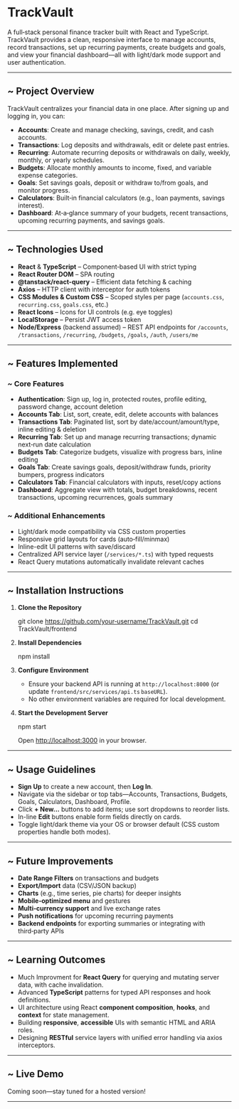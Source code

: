 # TrackVault

A full‑stack personal finance tracker built with React and TypeScript. TrackVault provides a clean, responsive interface to manage accounts, record transactions, set up recurring payments, create budgets and goals, and view your financial dashboard—all with light/dark mode support and user authentication.

---

## ~ Project Overview

TrackVault centralizes your financial data in one place. After signing up and logging in, you can:

* **Accounts**: Create and manage checking, savings, credit, and cash accounts.
* **Transactions**: Log deposits and withdrawals, edit or delete past entries.
* **Recurring**: Automate recurring deposits or withdrawals on daily, weekly, monthly, or yearly schedules.
* **Budgets**: Allocate monthly amounts to income, fixed, and variable expense categories.
* **Goals**: Set savings goals, deposit or withdraw to/from goals, and monitor progress.
* **Calculators**: Built‑in financial calculators (e.g., loan payments, savings interest).
* **Dashboard**: At‑a‑glance summary of your budgets, recent transactions, upcoming recurring payments, and savings goals.

---

## ~ Technologies Used

* **React** & **TypeScript** – Component‑based UI with strict typing
* **React Router DOM** – SPA routing
* **@tanstack/react-query** – Efficient data fetching & caching
* **Axios** – HTTP client with interceptor for auth tokens
* **CSS Modules & Custom CSS** – Scoped styles per page (`accounts.css`, `recurring.css`, `goals.css`, etc.)
* **React Icons** – Icons for UI controls (e.g. eye toggles)
* **LocalStorage** – Persist JWT access token
* **Node/Express** (backend assumed) – REST API endpoints for `/accounts`, `/transactions`, `/recurring`, `/budgets`, `/goals`, `/auth`, `/users/me`

---

## ~ Features Implemented

### ~ Core Features

* **Authentication**: Sign up, log in, protected routes, profile editing, password change, account deletion
* **Accounts Tab**: List, sort, create, edit, delete accounts with balances
* **Transactions Tab**: Paginated list, sort by date/account/amount/type, inline editing & deletion
* **Recurring Tab**: Set up and manage recurring transactions; dynamic next‐run date calculation
* **Budgets Tab**: Categorize budgets, visualize with progress bars, inline editing
* **Goals Tab**: Create savings goals, deposit/withdraw funds, priority bumpers, progress indicators
* **Calculators Tab**: Financial calculators with inputs, reset/copy actions
* **Dashboard**: Aggregate view with totals, budget breakdowns, recent transactions, upcoming recurrences, goals summary

### ~ Additional Enhancements

* Light/dark mode compatibility via CSS custom properties
* Responsive grid layouts for cards (auto‑fill/minmax)
* Inline-edit UI patterns with save/discard
* Centralized API service layer (`/services/*.ts`) with typed requests
* React Query mutations automatically invalidate relevant caches

---

## ~ Installation Instructions

1. **Clone the Repository**

   git clone https://github.com/your‑username/TrackVault.git
   cd TrackVault/frontend

2. **Install Dependencies**

   npm install

3. **Configure Environment**

   * Ensure your backend API is running at `http://localhost:8000` (or update `frontend/src/services/api.ts` `baseURL`).
   * No other environment variables are required for local development.

4. **Start the Development Server**

   npm start

   Open [http://localhost:3000](http://localhost:3000) in your browser.

---

## ~ Usage Guidelines

* **Sign Up** to create a new account, then **Log In**.
* Navigate via the sidebar or top tabs—Accounts, Transactions, Budgets, Goals, Calculators, Dashboard, Profile.
* Click **+ New…** buttons to add items; use sort dropdowns to reorder lists.
* In-line **Edit** buttons enable form fields directly on cards.
* Toggle light/dark theme via your OS or browser default (CSS custom properties handle both modes).

---

## ~ Future Improvements

* **Date Range Filters** on transactions and budgets
* **Export/Import** data (CSV/JSON backup)
* **Charts** (e.g., time series, pie charts) for deeper insights
* **Mobile‑optimized menu** and gestures
* **Multi‑currency support** and live exchange rates
* **Push notifications** for upcoming recurring payments
* **Backend endpoints** for exporting summaries or integrating with third‑party APIs

---

## ~ Learning Outcomes

* Much Improvment for **React Query** for querying and mutating server data, with cache invalidation.
* Advanced **TypeScript** patterns for typed API responses and hook definitions.
* UI architecture using React **component composition**, **hooks**, and **context** for state management.
* Building **responsive**, **accessible** UIs with semantic HTML and ARIA roles.
* Designing **RESTful** service layers with unified error handling via axios interceptors.

---

## ~ Live Demo

Coming soon—stay tuned for a hosted version!

---